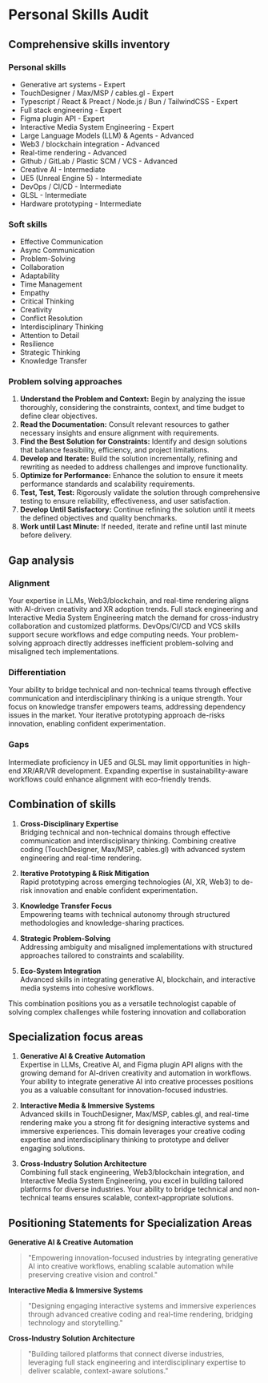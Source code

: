# Personal Skills Audit
## Comprehensive skills inventory
### Personal skills
- Generative art systems - Expert
- TouchDesigner / Max/MSP / cables.gl - Expert
- Typescript / React & Preact / Node.js / Bun / TailwindCSS - Expert
- Full stack engineering - Expert
- Figma plugin API - Expert
- Interactive Media System Engineering - Expert
- Large Language Models (LLM) & Agents - Advanced
- Web3 / blockchain integration - Advanced
- Real-time rendering - Advanced
- Github / GitLab / Plastic SCM / VCS - Advanced
- Creative AI - Intermediate
- UE5 (Unreal Engine 5) - Intermediate
- DevOps / CI/CD - Intermediate
- GLSL - Intermediate
- Hardware prototyping - Intermediate

### Soft skills
- Effective Communication
- Async Communication
- Problem-Solving
- Collaboration
- Adaptability
- Time Management
- Empathy
- Critical Thinking
- Creativity
- Conflict Resolution
- Interdisciplinary Thinking
- Attention to Detail
- Resilience
- Strategic Thinking
- Knowledge Transfer

### Problem solving approaches
1. **Understand the Problem and Context:** Begin by analyzing the issue thoroughly, considering the constraints, context, and time budget to define clear objectives.
2. **Read the Documentation:** Consult relevant resources to gather necessary insights and ensure alignment with requirements.
3. **Find the Best Solution for Constraints:** Identify and design solutions that balance feasibility, efficiency, and project limitations.
4. **Develop and Iterate:** Build the solution incrementally, refining and rewriting as needed to address challenges and improve functionality.
5. **Optimize for Performance:** Enhance the solution to ensure it meets performance standards and scalability requirements.
6. **Test, Test, Test:** Rigorously validate the solution through comprehensive testing to ensure reliability, effectiveness, and user satisfaction.
7. **Develop Until Satisfactory:** Continue refining the solution until it meets the defined objectives and quality benchmarks.
8. **Work until Last Minute:** If needed, iterate and refine until last minute before delivery.

## Gap analysis
### Alignment
Your expertise in LLMs, Web3/blockchain, and real-time rendering aligns with AI-driven creativity and XR adoption trends.
Full stack engineering and Interactive Media System Engineering match the demand for cross-industry collaboration and customized platforms.
DevOps/CI/CD and VCS skills support secure workflows and edge computing needs.
Your problem-solving approach directly addresses inefficient problem-solving and misaligned tech implementations.

### Differentiation
Your ability to bridge technical and non-technical teams through effective communication and interdisciplinary thinking is a unique strength.
Your focus on knowledge transfer empowers teams, addressing dependency issues in the market.
Your iterative prototyping approach de-risks innovation, enabling confident experimentation.

### Gaps
Intermediate proficiency in UE5 and GLSL may limit opportunities in high-end XR/AR/VR development.
Expanding expertise in sustainability-aware workflows could enhance alignment with eco-friendly trends.

## Combination of skills
1. **Cross-Disciplinary Expertise**  
Bridging technical and non-technical domains through effective communication and interdisciplinary thinking.
Combining creative coding (TouchDesigner, Max/MSP, cables.gl) with advanced system engineering and real-time rendering.

2. **Iterative Prototyping & Risk Mitigation**    
Rapid prototyping across emerging technologies (AI, XR, Web3) to de-risk innovation and enable confident experimentation.

3. **Knowledge Transfer Focus**  
Empowering teams with technical autonomy through structured methodologies and knowledge-sharing practices.

4. **Strategic Problem-Solving**  
Addressing ambiguity and misaligned implementations with structured approaches tailored to constraints and scalability.

5. **Eco-System Integration**    
Advanced skills in integrating generative AI, blockchain, and interactive media systems into cohesive workflows.


This combination positions you as a versatile technologist capable of solving complex challenges while fostering innovation and collaboration

## Specialization focus areas
1. **Generative AI & Creative Automation**  
Expertise in LLMs, Creative AI, and Figma plugin API aligns with the growing demand for AI-driven creativity and automation in workflows.
Your ability to integrate generative AI into creative processes positions you as a valuable consultant for innovation-focused industries.

2. **Interactive Media & Immersive Systems**  
Advanced skills in TouchDesigner, Max/MSP, cables.gl, and real-time rendering make you a strong fit for designing interactive systems and immersive experiences.
This domain leverages your creative coding expertise and interdisciplinary thinking to prototype and deliver engaging solutions.

3. **Cross-Industry Solution Architecture**  
Combining full stack engineering, Web3/blockchain integration, and Interactive Media System Engineering, you excel in building tailored platforms for diverse industries.
Your ability to bridge technical and non-technical teams ensures scalable, context-appropriate solutions.

## Positioning Statements for Specialization Areas
**Generative AI & Creative Automation**  
> "Empowering innovation-focused industries by integrating generative AI into creative workflows, enabling scalable automation while preserving creative vision and control."

**Interactive Media & Immersive Systems**  
> "Designing engaging interactive systems and immersive experiences through advanced creative coding and real-time rendering, bridging technology and storytelling."

**Cross-Industry Solution Architecture**  
> "Building tailored platforms that connect diverse industries, leveraging full stack engineering and interdisciplinary expertise to deliver scalable, context-aware solutions."